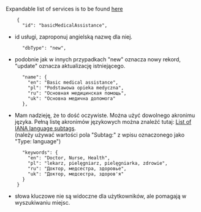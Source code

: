 Expandable list of services is to be found [here](https://github.com/AdamGiergun/IfR-data/blob/main/data/services.json) 
```
    {
      "id": "basicMedicalAssistance",
```
 - id usługi, zaproponuj angielską nazwę dla niej.
```
      "dbType": "new",
```
 - podobnie jak w innych przypadkach "new" oznacza nowy rekord, "update" oznacza aktualizację istniejącego.
```
      "name": {
        "en": "Basic medical assistance",
        "pl": "Podstawowa opieka medyczna",
        "ru": "Основная медицинская помощь",
        "uk": "Основна медична допомога"
      },
```
 - Mam nadzieję, że to dość oczywiste. Można użyć dowolnego akronimu języka. Pełną listę akronimów językowych można znaleźć tutaj: [List of IANA language subtags](https://www.iana.org/assignments/language-subtag-registry/language-subtag-registry).<br>
   (należy używać wartości pola "Subtag:" z wpisu oznaczonego jako "Type: language")
```
      "keywords": {
        "en": "Doctor, Nurse, Health",
        "pl": "lekarz, pielęgniarz, pielęgniarka, zdrowie",
        "ru": "Доктор, медсестра, здоровье",
        "uk": "Доктор, медсестра, здоров'я"
      }
    }
```
- słowa kluczowe nie są widoczne dla użytkowników, ale pomagają w wyszukiwaniu miejsc.